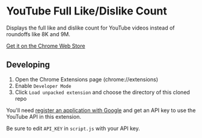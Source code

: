 # YouTube Full Like/Dislike Count
Displays the full like and dislike count for YouTube videos instead of roundoffs like 8K and 9M.

[Get it on the Chrome Web Store](https://chrome.google.com/webstore/detail/youtube-full-likedislike/aanhppgohpdoaoeibihebmcdkhieiahh)

## Developing
1. Open the Chrome Extensions page (chrome://extensions)
2. Enable `Developer Mode`
3. Click `Load unpacked extension` and choose the directory of this cloned repo

You'll need [register an application with Google](https://developers.google.com/youtube/registering_an_application) and get an API key to use the YouTube API in this extension.

Be sure to edit `API_KEY` in `script.js` with your API key.
